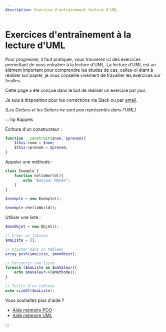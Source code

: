 ```yaml
---
description: Exercice d'entrainement lecture d'UML.
---
```


# Exercices d'entraînement à la lecture d'UML

Pour progresser, il faut pratiquer, vous trouverez ici des exercices permettant de vous entraîner à la lecture d'UML. La lecture d'UML est un élément important pour comprendre les études de cas, celles-ci étant à réaliser sur papier, je vous conseille vivement de travailler les exercices sur feuilles.

Cette page a été conçue dans le but de réaliser un exercice par jour.

Je suis à disposition pour les corrections via Slack ou par [email](./contact.md).

<Urdle />

_(Les Getters et les Setters ne sont pas représentés dans l’UML)_

::: tip Rappels

Écriture d'un constructeur :

```php
function __construct($nom, $prenom){
    $this->nom = $nom;
    $this->prenom = $prenom;
}
```

Appeler une méthode :

```php
class Exemple {
    function helloWorld(){
        echo "Bonjour Monde";
    }
}

$exemple = new Exemple();

$exemple->helloWorld();
```

Utiliser une liste :

```php
$monObjet = new Objet();

// Créer un tableau
$maListe = [];

// Ajouter dans un tableau
array_push($maListe, $monObjet);

// Parcourir une liste
foreach ($maListe as $maValeur){
    echo $maValeur->laMethode();
}

// Taille d'un tableau
echo sizeOf($maListe);
```

Vous souhaitez plus d'aide ?

- [Aide mémoire POO](/cheatsheets/poo/)
- [Aide mémoire UML](/cheatsheets/poo-uml/)


:::